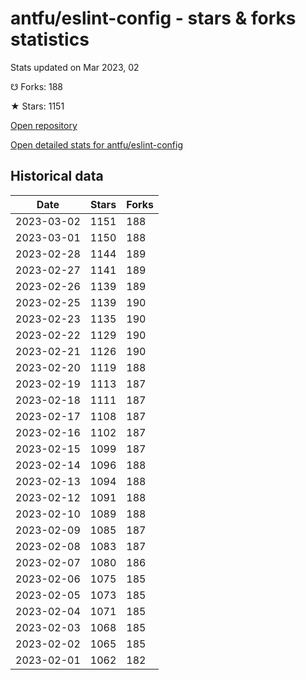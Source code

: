 # antfu/eslint-config - stars & forks statistics

Stats updated on Mar 2023, 02

☋ Forks: 188

★ Stars: 1151

[Open repository](https://github.com/antfu/eslint-config)

[Open detailed stats for antfu/eslint-config](https://reviewgithub.com/rep/antfu/eslint-config)

## Historical data
| Date | Stars | Forks |
|------|-------|-------|
| 2023-03-02 | 1151 | 188 | 
| 2023-03-01 | 1150 | 188 | 
| 2023-02-28 | 1144 | 189 | 
| 2023-02-27 | 1141 | 189 | 
| 2023-02-26 | 1139 | 189 | 
| 2023-02-25 | 1139 | 190 | 
| 2023-02-23 | 1135 | 190 | 
| 2023-02-22 | 1129 | 190 | 
| 2023-02-21 | 1126 | 190 | 
| 2023-02-20 | 1119 | 188 | 
| 2023-02-19 | 1113 | 187 | 
| 2023-02-18 | 1111 | 187 | 
| 2023-02-17 | 1108 | 187 | 
| 2023-02-16 | 1102 | 187 | 
| 2023-02-15 | 1099 | 187 | 
| 2023-02-14 | 1096 | 188 | 
| 2023-02-13 | 1094 | 188 | 
| 2023-02-12 | 1091 | 188 | 
| 2023-02-10 | 1089 | 188 | 
| 2023-02-09 | 1085 | 187 | 
| 2023-02-08 | 1083 | 187 | 
| 2023-02-07 | 1080 | 186 | 
| 2023-02-06 | 1075 | 185 | 
| 2023-02-05 | 1073 | 185 | 
| 2023-02-04 | 1071 | 185 | 
| 2023-02-03 | 1068 | 185 | 
| 2023-02-02 | 1065 | 185 | 
| 2023-02-01 | 1062 | 182 | 

